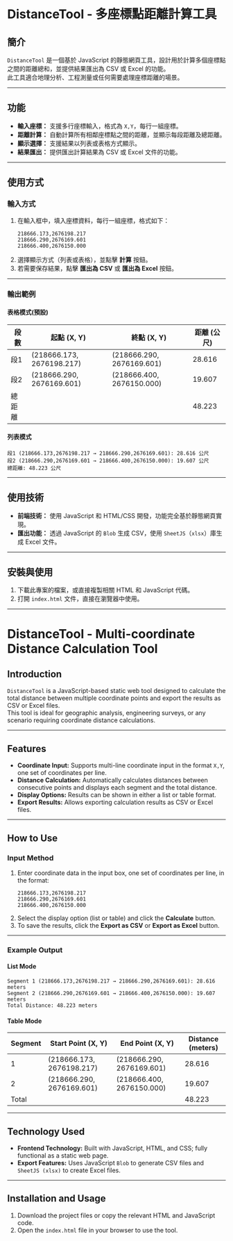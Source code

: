 # DistanceTool - 多座標點距離計算工具

## 簡介

`DistanceTool` 是一個基於 JavaScript 的靜態網頁工具，設計用於計算多個座標點之間的距離總和，並提供結果匯出為 CSV 或 Excel 的功能。  
此工具適合地理分析、工程測量或任何需要處理座標距離的場景。

---

## 功能

- **輸入座標：** 支援多行座標輸入，格式為 `X,Y`，每行一組座標。
- **距離計算：** 自動計算所有相鄰座標點之間的距離，並顯示每段距離及總距離。
- **顯示選擇：** 支援結果以列表或表格方式顯示。
- **結果匯出：** 提供匯出計算結果為 CSV 或 Excel 文件的功能。

---

## 使用方式

### 輸入方式

1. 在輸入框中，填入座標資料，每行一組座標，格式如下：
   ```
   218666.173,2676198.217
   218666.290,2676169.601
   218666.400,2676150.000
   ```
2. 選擇顯示方式（列表或表格），並點擊 **計算** 按鈕。
3. 若需要保存結果，點擊 **匯出為 CSV** 或 **匯出為 Excel** 按鈕。

---

### 輸出範例

#### 表格模式(預設)

| 段數 | 起點 (X, Y)               | 終點 (X, Y)               | 距離 (公尺) |
|------|---------------------------|---------------------------|-------------|
| 段1  | (218666.173, 2676198.217) | (218666.290, 2676169.601) | 28.616      |
| 段2  | (218666.290, 2676169.601) | (218666.400, 2676150.000) | 19.607      |
| 總距離 |                           |                           | 48.223      |


#### 列表模式
```
段1 (218666.173,2676198.217 → 218666.290,2676169.601): 28.616 公尺
段2 (218666.290,2676169.601 → 218666.400,2676150.000): 19.607 公尺
總距離: 48.223 公尺
```

---

## 使用技術

- **前端技術：** 使用 JavaScript 和 HTML/CSS 開發，功能完全基於靜態網頁實現。
- **匯出功能：** 透過 JavaScript 的 `Blob` 生成 CSV，使用 `SheetJS`（`xlsx`）庫生成 Excel 文件。

---

## 安裝與使用

1. 下載此專案的檔案，或直接複製相關 HTML 和 JavaScript 代碼。
2. 打開 `index.html` 文件，直接在瀏覽器中使用。

---

# DistanceTool - Multi-coordinate Distance Calculation Tool

## Introduction

`DistanceTool` is a JavaScript-based static web tool designed to calculate the total distance between multiple coordinate points and export the results as CSV or Excel files.  
This tool is ideal for geographic analysis, engineering surveys, or any scenario requiring coordinate distance calculations.

---

## Features

- **Coordinate Input:** Supports multi-line coordinate input in the format `X,Y`, one set of coordinates per line.
- **Distance Calculation:** Automatically calculates distances between consecutive points and displays each segment and the total distance.
- **Display Options:** Results can be shown in either a list or table format.
- **Export Results:** Allows exporting calculation results as CSV or Excel files.

---

## How to Use

### Input Method

1. Enter coordinate data in the input box, one set of coordinates per line, in the format:
   ```
   218666.173,2676198.217
   218666.290,2676169.601
   218666.400,2676150.000
   ```
2. Select the display option (list or table) and click the **Calculate** button.
3. To save the results, click the **Export as CSV** or **Export as Excel** button.

---

### Example Output

#### List Mode
```
Segment 1 (218666.173,2676198.217 → 218666.290,2676169.601): 28.616 meters
Segment 2 (218666.290,2676169.601 → 218666.400,2676150.000): 19.607 meters
Total Distance: 48.223 meters
```

#### Table Mode

| Segment | Start Point (X, Y)       | End Point (X, Y)         | Distance (meters) |
|---------|--------------------------|--------------------------|-------------------|
| 1       | (218666.173, 2676198.217)| (218666.290, 2676169.601)| 28.616            |
| 2       | (218666.290, 2676169.601)| (218666.400, 2676150.000)| 19.607            |
| Total   |                          |                          | 48.223            |

---

## Technology Used

- **Frontend Technology:** Built with JavaScript, HTML, and CSS; fully functional as a static web page.
- **Export Features:** Uses JavaScript `Blob` to generate CSV files and `SheetJS (xlsx)` to create Excel files.

---

## Installation and Usage

1. Download the project files or copy the relevant HTML and JavaScript code.
2. Open the `index.html` file in your browser to use the tool.